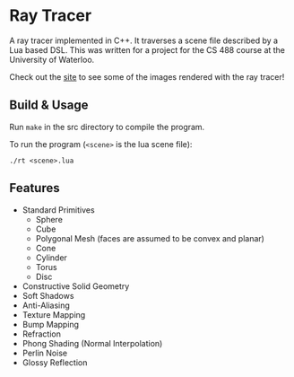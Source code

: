 # Ray Tracer

A ray tracer implemented in C++. It traverses a scene file described by a Lua based DSL.
This was written for a project for the CS 488 course at the University of Waterloo.

Check out the [site](http://0ctobyte.github.io/raytracer/) to see some of the images rendered with
the ray tracer!

## Build & Usage

Run `make` in the src directory to compile the program.

To run the program (`<scene>` is the lua scene file):

`./rt <scene>.lua`

## Features
* Standard Primitives
  - Sphere
  - Cube
  - Polygonal Mesh (faces are assumed to be convex and planar)
  - Cone
  - Cylinder
  - Torus
  - Disc
* Constructive Solid Geometry
* Soft Shadows
* Anti-Aliasing
* Texture Mapping
* Bump Mapping
* Refraction
* Phong Shading (Normal Interpolation)
* Perlin Noise
* Glossy Reflection

